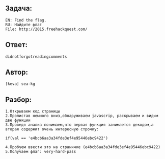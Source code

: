 ## Задача: 
    EN: Find the flag.
    RU: Найдите флаг
    File: http://2015.freehackquest.com/

## Ответ:
    didnotforgotreadingcomments

## Автор: 
    [keva] sea-kg

## Разбор:
    1.Открываем код страницы
    2.Пролистав немного вниз,обнаруживаем javascrip, раскрываем и видим две функции
    3.Проведя анализ понимаем,что первая функция занимается декодом,а вторая содержит очень интересную строчку:
    
    if(val == 'e4bcb6aa3a34fde3ef4e95446ebc9422')
    
    4.Пробуем ввести это на страничке (e4bcb6aa3a34fde3ef4e95446ebc9422)
    5.Получаем флаг: very-hard-pass